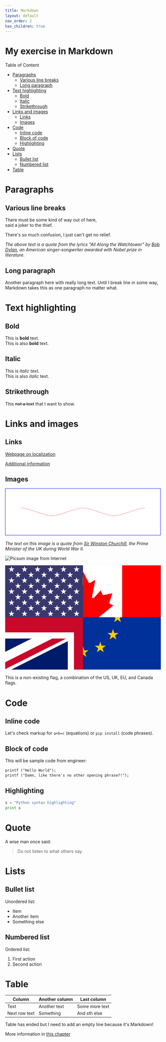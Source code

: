 ```yaml
---
title: Markdown
layout: default
nav_order: 2
has_children: true
---
```


<!-- Example of title -->
# My exercise in Markdown<!-- omit in toc -->

<!-- Here comes the table of content -->
Table of Content

- [Paragraphs](#paragraphs)
  - [Various line breaks](#various-line-breaks)
  - [Long paragraph](#long-paragraph)
- [Text highlighting](#text-highlighting)
  - [Bold](#bold)
  - [Italic](#italic)
  - [Strikethrough](#strikethrough)
- [Links and images](#links-and-images)
  - [Links](#links)
  - [Images](#images)
- [Code](#code)
  - [Inline code](#inline-code)
  - [Block of code](#block-of-code)
  - [Highlighting](#highlighting)
- [Quote](#quote)
- [Lists](#lists)
  - [Bullet list](#bullet-list)
  - [Numbered list](#numbered-list)
- [Table](#table)

# Paragraphs

## Various line breaks

<!-- Example of paragraph of text with line break -->
There must be some kind of way out of here,  
said a joker to the thief. 

There's so much confusion, I just can't get no relief.

*The above text is a quote from the lyrics "All Along the Watchtower" by [Bob Dylan](https://en.wikipedia.org/wiki/Bob_Dylan), an American singer-songwriter awarded with Nobel prize in literature.*

## Long paragraph

<!-- Example of another paragraph -->
Another paragraph here with really long text. Until I break line in some way, Markdown takes this as one paragraph no matter what.

# Text highlighting

## Bold

<!-- Example of bold -->
This is **bold** text.  
This is also __bold__ text.

## Italic

<!-- Example of italic  -->
This is *italic* text.  
This is also _italic_ text.

## Strikethrough

<!-- Example of strikethough  -->
This ~~not a text~~ that I want to show.

<!-- Example of headers -->

# Links and images

## Links

<!-- Example of external link -->

[Webpage on localization](https://localization.pl/)

<!-- Example of link to another file -->

[Additional information](Reference#reference)

## Images

<!-- Example of an image from local file -->

![SVG image](../images/image_with_text_eng.svg)

*The text on this image is a quote from [Sir Winston Churchill](https://en.wikipedia.org/wiki/Winston_Churchill), the Prime Minister of the UK during World War II.*

<!-- Example of an image from remote file -->

![Picsum image from Internet](https://picsum.photos/200/300?grayscale)

<!-- Example of an image with hover text -->

![PNG image](../images/inglisz.jpg "This flag does not exist")

This is a non-existing flag, a combination of the US, UK, EU, and Canada flags.

# Code

## Inline code

<!-- Example of equation or inline code -->

Let's check markup for `a+b=c` (equations) or `pip install` (code phrases).

## Block of code

<!-- Example of a block of code -->
This will be sample code from engineer:
```
printf ("Hello World");
printf ("Damn, like there's no other opening phrase?!");
```
## Highlighting

<!-- Example of code highlighting -->
```python
s = "Python syntax highlighting"
print s
```

# Quote

<!-- Example of quote -->
A wise man once said:
> Do not listen to what others say.

# Lists

## Bullet list

<!-- Example of bullet list -->
Unordered list:
* Item
* Another item
* Something else

## Numbered list

<!-- Example of numbered list -->
Ordered list:
1. First action
2. Second action

# Table

<!-- Example of table -->

| Column        | Another column | Last column    |
| ------------- | -------------- | -------------- |
| Text          | Another text   | Some more text |
| Next row text | Something      | And sth else   |

Table has ended but I need to add an empty line because it's Markdown!

<!-- Above: a paragraph after a table -->

More information in [this chapter](Markdown_The_Lesser_Evil#editors)
